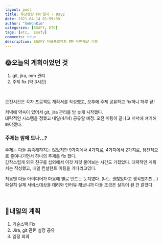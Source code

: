 ```yaml
---
layout: post
title: 우당탕탕 PM 일지 - Day2 
date: 2021-04-14 01:59:00
author: "SeWonKim"
categories: [SSAFY, ETC]
tags: [etc,  ssafy]
comments: true
description: SSAFY 자율프로젝트 PM 두번째날 리뷰
---
```


## 🌞오늘의 계획이었던 것

1. git, jira, mm 관리
2. 주제 fix (약 3시간)

&nbsp;

오전시간은 각자 프로젝트 계획서를 작성했고, 오후에 주제 공유하고 fix하니 하루 끝!

저녁에 약속이 있어서 git, jira 관리를 밤 늦게 시작했다.      
대략적인 시스템을 정했고 내일(4/14) 공유할 예정. 오전 미팅이 끝나고 저녁에 얘기해봐야겠다.


### 주제는 맘에 드나...?

주제는 다들 흡족해하지는 않았지만 9가지에서 4가지로, 4가지에서 2가지로, 점진적으로 줄여나가면서 하나의 주제를 fix 했다.       
갑작스럽게 외국 친구를 섭외해서 이것 저것 물어보는 시간도 가졌었다. 대략적인 계획서는 작성했고, 내일 컨설턴트 미팅을 기다리고있다.

처음엔 다들 아이디어가 마음에 별로 안드는 눈치였다. (나는 괜찮았다고 생각했지만...)     
확실히 실제 서비스대상을 데려와 인터뷰 해보니까 다들 조금은 설득이 된 건 같았다.

&nbsp;
&nbsp;


## 🌝내일의 계획

1. 기술스택 Fix
2. Jira, git 관련 설정 공유
3. 일정 회의 

&nbsp;
&nbsp;
